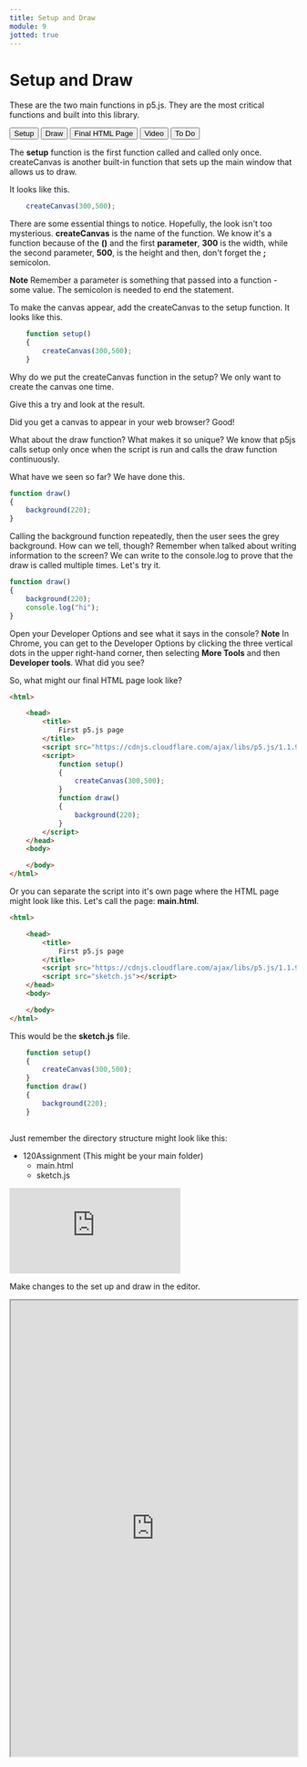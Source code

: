 ```yaml
---
title: Setup and Draw
module: 9
jotted: true
---
```


# Setup and Draw

These are the two main functions in p5.js.  They are the most critical functions and built into this library.

<div class="tab">
    <button class="tablinks active" onclick="openTab(event, 'Setup')">Setup</button>
    <button class="tablinks" onclick="openTab(event, 'Draw')">Draw</button>
    <button class="tablinks" onclick="openTab(event, 'FinalPage')">Final HTML Page</button>
     <button class="tablinks" onclick="openTab(event, 'Video')">Video</button>
    <button class="tablinks" onclick="openTab(event, 'ToDo')">To Do</button>
</div>
<!-- Tab content -->
<div id="Setup" class="tabcontent" style="display:block">

<div class="tabhtml" markdown="1">

The **setup** function is the first function called and called only once.  createCanvas is another built-in function that sets up the main window that allows us to draw.

It looks like this.

```js
    createCanvas(300,500);
```

There are some essential things to notice. Hopefully, the look isn't too mysterious. **createCanvas** is the name of the function.  We know it's a function because of the **()** and the first **parameter**, **300** is the width, while the second parameter, **500**, is the height and then, don't forget the **;** semicolon.

**Note** Remember a parameter is something that passed into a function - some value.  The semicolon is needed to end the statement.

To make the canvas appear, add the createCanvas to the setup function.  It looks like this.

```js
    function setup()
    {
        createCanvas(300,500);
    }
```

Why do we put the createCanvas function in the setup? We only want to create the canvas one time.

Give this a try and look at the result.

Did you get a canvas to appear in your web browser? Good!

</div>
</div>
<div id="Draw" class="tabcontent">

<div class="tabhtml" markdown="1">

What about the draw function?  What makes it so unique?  We know that p5js calls setup only once when the script is run and calls the draw function continuously.

What have we seen so far? We have done this.

```js
function draw()
{
    background(220);
}
```

Calling the background function repeatedly, then the user sees the grey background.  How can we tell, though? Remember when talked about writing information to the screen?  We can write to the console.log to prove that the draw is called multiple times.  Let's try it.

```js
function draw()
{
    background(220);
    console.log("hi");
}
```

Open your Developer Options and see what it says in the console?
**Note** In Chrome, you can get to the Developer Options by clicking the three vertical dots in the upper right-hand corner, then selecting **More Tools** and then **Developer tools**.
What did you see?

</div>
</div>

<div id="FinalPage" class="tabcontent">

<div class="tabhtml" markdown="1">

So, what might our final HTML page look like?

```html
<html>

    <head>
        <title>
            First p5.js page
        </title>
        <script src="https://cdnjs.cloudflare.com/ajax/libs/p5.js/1.1.9/p5.min.js"></script>
        <script>
            function setup()
            {
                createCanvas(300,500);
            }
            function draw()
            {
                background(220);
            }
        </script>
    </head>
    <body>

    </body>
</html>
```

Or you can separate the script into it's own page where the HTML page might look like this. Let's call the page: **main.html**. 

```html
<html>

    <head>
        <title>
            First p5.js page
        </title>
        <script src="https://cdnjs.cloudflare.com/ajax/libs/p5.js/1.1.9/p5.min.js"></script>
        <script src="sketch.js"></script>
    </head>
    <body>

    </body>
</html>
```

This would be the **sketch.js** file.

```js
    function setup()
    {
        createCanvas(300,500);
    }
    function draw()
    {
        background(220);
    }
    
```

Just remember the directory structure might look like this:

* 120Assignment (This might be your main folder)
    * main.html
    * sketch.js

</div>
</div>
<div id="Video" class="tabcontent">
<div class="tabhtml" markdown="1">

<div class="embed-responsive embed-responsive-16by9"><iframe class="embed-responsive-item" src="https://www.youtube.com/embed/985etrz6zX4" frameborder="0" allowfullscreen></iframe></div>

</div>
</div>
<div id="ToDo" class="tabcontent">
<div class="tabhtml" markdown="1">

Make changes to the set up and draw in the editor.

<iframe src="https://editor.p5js.org/" width="100%" height="800px"></iframe>
</div>
</div>

